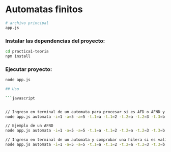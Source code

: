 # Automatas finitos
 
``` bash
# archivo principal
app.js
```
### Instalar las dependencias del proyecto:
``` bash
cd practica1-teoria
npm install
```

### Ejecutar proyecto:
``` bash
node app.js

## Uso

```javascript


// Ingreso en terminal de un automata para procesar si es AFD o AFND y hacer su proceso en caso de ser AFND a AFD y su respectiva simplificación, en caso de ser AFD solo se realiza su simplificación
node app.js automata -i=1 -a=5 -a=5 -t.1=a -t.1=2 -t.2=a -t.2=3 -t.3=b -t.3=4 -t.4=b -t.4=5 -t.5=b -t.5=5

// Ejemplo de un AFND
node app.js automata -i=1 -a=5 -a=5 -t.1=a -t.1=2 -t.2=a -t.2=3 -t.3=b -t.3=4 -t.4=b -t.4=5 -t.5=b -t.5=5 -t.6='*0' -t.6=2 

// Ingreso en terminal de un automata y comprobar una hilera si es valida o no
node app.js automata -i=1 -a=5 -a=5 -t.1=a -t.1=2 -t.2=a -t.2=3 -t.3=b -t.3=4 -t.4=b -t.4=5 -t.5=b -t.5=5 -p=aabb
